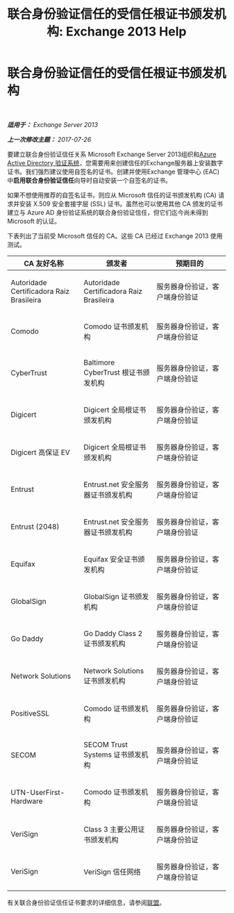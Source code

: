 ﻿---
title: '联合身份验证信任的受信任根证书颁发机构: Exchange 2013 Help'
TOCTitle: 联合身份验证信任的受信任根证书颁发机构
ms:assetid: d4224bf5-69b3-484c-8a70-4f230d3dbdd9
ms:mtpsurl: https://technet.microsoft.com/zh-cn/library/Ee332350(v=EXCHG.150)
ms:contentKeyID: 50491613
ms.date: 05/21/2018
mtps_version: v=EXCHG.150
ms.translationtype: MT
---

# 联合身份验证信任的受信任根证书颁发机构

 

_**适用于：** Exchange Server 2013_

_**上一次修改主题：** 2017-07-26_

要建立联合身份验证信任关系 Microsoft Exchange Server 2013组织和[Azure Active Directory 验证系统](https://go.microsoft.com/fwlink/p/?linkid=135986)，您需要用来创建信任的Exchange服务器上安装数字证书。我们强烈建议使用自签名的证书。创建并使用Exchange 管理中心 (EAC) 中**启用联合身份验证信任**向导时自动安装一个自签名的证书。

如果不想使用推荐的自签名证书，则应从 Microsoft 信任的证书颁发机构 (CA) 请求并安装 X.509 安全套接字层 (SSL) 证书。虽然也可以使用其他 CA 颁发的证书建立与 Azure AD 身份验证系统的联合身份验证信任，但它们迄今尚未得到 Microsoft 的认证。

下表列出了当前受 Microsoft 信任的 CA。这些 CA 已经过 Exchange 2013 使用测试。


<table>
<colgroup>
<col style="width: 33%" />
<col style="width: 33%" />
<col style="width: 33%" />
</colgroup>
<thead>
<tr class="header">
<th>CA 友好名称</th>
<th>颁发者</th>
<th>预期目的</th>
</tr>
</thead>
<tbody>
<tr class="odd">
<td><p>Autoridade Certificadora Raiz Brasileira</p></td>
<td><p>Autoridade Certificadora Raiz Brasileira</p></td>
<td><p>服务器身份验证，客户端身份验证</p></td>
</tr>
<tr class="even">
<td><p>Comodo</p></td>
<td><p>Comodo 证书颁发机构</p></td>
<td><p>服务器身份验证，客户端身份验证</p></td>
</tr>
<tr class="odd">
<td><p>CyberTrust</p></td>
<td><p>Baltimore CyberTrust 根证书颁发机构</p></td>
<td><p>服务器身份验证，客户端身份验证</p></td>
</tr>
<tr class="even">
<td><p>Digicert</p></td>
<td><p>Digicert 全局根证书颁发机构</p></td>
<td><p>服务器身份验证，客户端身份验证</p></td>
</tr>
<tr class="odd">
<td><p>Digicert 高保证 EV</p></td>
<td><p>Digicert 全局根证书颁发机构</p></td>
<td><p>服务器身份验证，客户端身份验证</p></td>
</tr>
<tr class="even">
<td><p>Entrust</p></td>
<td><p>Entrust.net 安全服务器证书颁发机构</p></td>
<td><p>服务器身份验证，客户端身份验证</p></td>
</tr>
<tr class="odd">
<td><p>Entrust (2048)</p></td>
<td><p>Entrust.net 安全服务器证书颁发机构</p></td>
<td><p>服务器身份验证，客户端身份验证</p></td>
</tr>
<tr class="even">
<td><p>Equifax</p></td>
<td><p>Equifax 安全证书颁发机构</p></td>
<td><p>服务器身份验证，客户端身份验证</p></td>
</tr>
<tr class="odd">
<td><p>GlobalSign</p></td>
<td><p>GlobalSign 证书颁发机构</p></td>
<td><p>服务器身份验证，客户端身份验证</p></td>
</tr>
<tr class="even">
<td><p>Go Daddy</p></td>
<td><p>Go Daddy Class 2 证书颁发机构</p></td>
<td><p>服务器身份验证，客户端身份验证</p></td>
</tr>
<tr class="odd">
<td><p>Network Solutions</p></td>
<td><p>Network Solutions 证书颁发机构</p></td>
<td><p>服务器身份验证，客户端身份验证</p></td>
</tr>
<tr class="even">
<td><p>PositiveSSL</p></td>
<td><p>Comodo 证书颁发机构</p></td>
<td><p>服务器身份验证，客户端身份验证</p></td>
</tr>
<tr class="odd">
<td><p>SECOM</p></td>
<td><p>SECOM Trust Systems 证书颁发机构</p></td>
<td><p>服务器身份验证，客户端身份验证</p></td>
</tr>
<tr class="even">
<td><p>UTN-UserFirst-Hardware</p></td>
<td><p>Comodo 证书颁发机构</p></td>
<td><p>服务器身份验证，客户端身份验证</p></td>
</tr>
<tr class="odd">
<td><p>VeriSign</p></td>
<td><p>Class 3 主要公用证书颁发机构</p></td>
<td><p>服务器身份验证，客户端身份验证</p></td>
</tr>
<tr class="even">
<td><p>VeriSign</p></td>
<td><p>VeriSign 信任网络</p></td>
<td><p>服务器身份验证，客户端身份验证</p></td>
</tr>
</tbody>
</table>


有关联合身份验证信任证书要求的详细信息，请参阅[联盟](federation-exchange-2013-help.md)。

